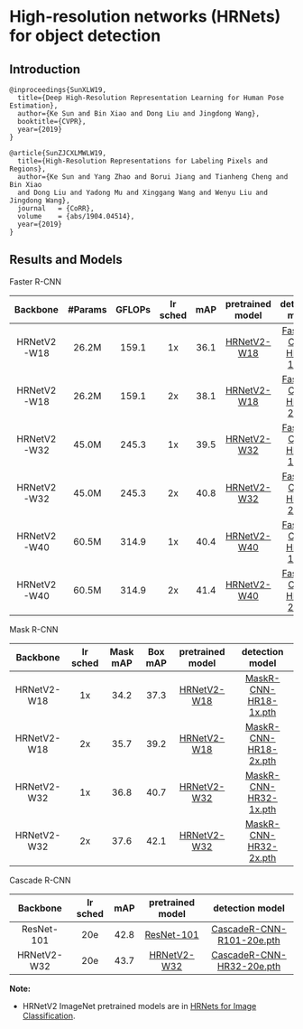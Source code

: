 # High-resolution networks (HRNets) for object detection

## Introduction

```
@inproceedings{SunXLW19,
  title={Deep High-Resolution Representation Learning for Human Pose Estimation},
  author={Ke Sun and Bin Xiao and Dong Liu and Jingdong Wang},
  booktitle={CVPR},
  year={2019}
}

@article{SunZJCXLMWLW19,
  title={High-Resolution Representations for Labeling Pixels and Regions},
  author={Ke Sun and Yang Zhao and Borui Jiang and Tianheng Cheng and Bin Xiao 
  and Dong Liu and Yadong Mu and Xinggang Wang and Wenyu Liu and Jingdong Wang},
  journal   = {CoRR},
  volume    = {abs/1904.04514},
  year={2019}
}
```

## Results and Models

Faster R-CNN

| Backbone|#Params|GFLOPs|lr sched|mAP|pretrained model|detection model|
| :--:|:--:|:--:|:--:|:--:|:--:|:--:|
| HRNetV2-W18 |26.2M|159.1| 1x | 36.1 | [HRNetV2-W18](https://1drv.ms/u/s!Aus8VCZ_C_33cMkPimlmClRvmpw) | [FasterR-CNN-HR18-1x.pth](https://1drv.ms/u/s!AiWjZ1LamlxzaTqcKb9QJrIZS7Y)|
| HRNetV2-W18 |26.2M|159.1| 2x | 38.1 | [HRNetV2-W18](https://1drv.ms/u/s!Aus8VCZ_C_33cMkPimlmClRvmpw) | [FasterR-CNN-HR18-2x.pth](https://1drv.ms/u/s!AiWjZ1LamlxzcHt7xyWTgVxmMLw)|
| HRNetV2-W32 |45.0M|245.3| 1x | 39.5 | [HRNetV2-W32](https://1drv.ms/u/s!Aus8VCZ_C_33dYBMemi9xOUFR0w) | [FasterR-CNN-HR32-1x.pth](https://1drv.ms/u/s!AiWjZ1LamlxzaxRamJewuDqSozQ)|
| HRNetV2-W32 |45.0M|245.3| 2x | 40.8 | [HRNetV2-W32](https://1drv.ms/u/s!Aus8VCZ_C_33dYBMemi9xOUFR0w) | [FasterR-CNN-HR32-2x.pth](https://1drv.ms/u/s!AiWjZ1LamlxzbE6rbdU9whYJkqs)|
| HRNetV2-W40 |60.5M|314.9| 1x | 40.4 | [HRNetV2-W40](https://1drv.ms/u/s!Aus8VCZ_C_33ck0gvo5jfoWBOPo) | [FasterR-CNN-HR40-1x.pth](https://1drv.ms/u/s!AiWjZ1LamlxzbE6rbdU9whYJkqs)|
| HRNetV2-W40 |60.5M|314.9| 2x | 41.4 | [HRNetV2-W40](https://1drv.ms/u/s!Aus8VCZ_C_33ck0gvo5jfoWBOPo) | [FasterR-CNN-HR40-2x.pth](https://1drv.ms/u/s!AiWjZ1Lamlxzb1Uy6QLZnsyfuFc)|


Mask R-CNN

|Backbone|lr sched|Mask mAP|Box mAP|pretrained model|detection model|
|:--:|:--:|:--:|:--:|:--:|:--:|
| HRNetV2-W18 | 1x | 34.2 | 37.3 | [HRNetV2-W18](https://1drv.ms/u/s!Aus8VCZ_C_33cMkPimlmClRvmpw) | [MaskR-CNN-HR18-1x.pth](https://1drv.ms/u/s!AiWjZ1Lamlxzcfh06SXd2GR1zKw)|
| HRNetV2-W18 | 2x | 35.7 | 39.2 | [HRNetV2-W18](https://1drv.ms/u/s!Aus8VCZ_C_33cMkPimlmClRvmpw) | [MaskR-CNN-HR18-2x.pth](https://1drv.ms/u/s!AjfnYvdHLH5TafSZNlgq6UWnJWk)|
| HRNetV2-W32 | 1x | 36.8 | 40.7 | [HRNetV2-W32](https://1drv.ms/u/s!Aus8VCZ_C_33dYBMemi9xOUFR0w) | [MaskR-CNN-HR32-1x.pth](https://1drv.ms/u/s!AiWjZ1LamlxzcugO3KlXfy_YhiE)|
| HRNetV2-W32 | 2x | 37.6 | 42.1 | [HRNetV2-W32](https://1drv.ms/u/s!Aus8VCZ_C_33dYBMemi9xOUFR0w) | [MaskR-CNN-HR32-2x.pth](https://1drv.ms/u/s!AjfnYvdHLH5Taqt21comOmTbdBg)|

Cascade R-CNN

|Backbone|lr sched|mAP|pretrained model|detection model|
|:--:|:--:|:--:|:--:|:--:|
| ResNet-101  | 20e | 42.8 | [ResNet-101](https://download.pytorch.org/models/resnet101-5d3b4d8f.pth) | [CascadeR-CNN-R101-20e.pth](https://1drv.ms/u/s!AiWjZ1LamlxzbvOFlCnGhXhKmsY)|
| HRNetV2-W32 | 20e | 43.7 | [HRNetV2-W32](https://1drv.ms/u/s!Aus8VCZ_C_33dYBMemi9xOUFR0w) | [CascadeR-CNN-HR32-20e.pth](https://1drv.ms/u/s!AiWjZ1LamlxzasFUt8GWHW1Og3I)|

**Note:**

- HRNetV2 ImageNet pretrained models are in [HRNets for Image Classification](https://github.com/HRNet/HRNet-Image-Classification).
